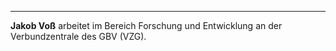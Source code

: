 ---

**Jakob Voß** arbeitet im Bereich Forschung und Entwicklung an der
Verbundzentrale des GBV (VZG). 
